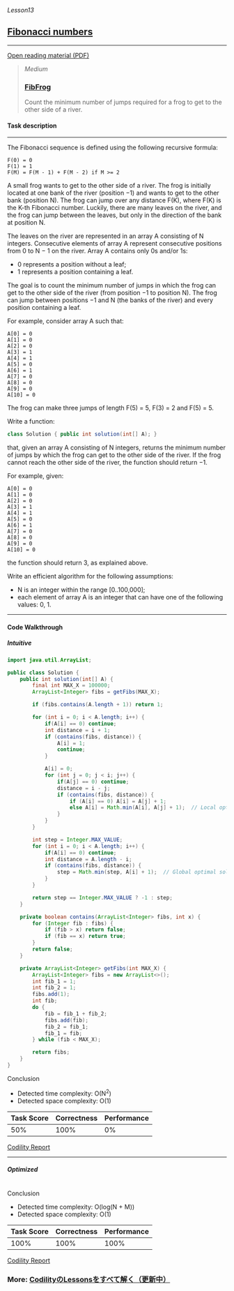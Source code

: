 _Lesson13_
## [Fibonacci numbers](https://app.codility.com/programmers/lessons/13-fibonacci_numbers/)

***
[Open reading material (PDF)](https://codility.com/media/train/11-Fibonacci.pdf)

> _Medium_
> ### [FibFrog](https://app.codility.com/programmers/lessons/13-fibonacci_numbers/fib_frog/)
> Count the minimum number of jumps required for a frog to get to the other side of a river.

#### Task description
***
The Fibonacci sequence is defined using the following recursive formula:

    F(0) = 0
    F(1) = 1
    F(M) = F(M - 1) + F(M - 2) if M >= 2

A small frog wants to get to the other side of a river. The frog is initially located at one bank of the river (position −1) and wants to get to the other bank (position N). The frog can jump over any distance F(K), where F(K) is the K-th Fibonacci number. Luckily, there are many leaves on the river, and the frog can jump between the leaves, but only in the direction of the bank at position N.

The leaves on the river are represented in an array A consisting of N integers. Consecutive elements of array A represent consecutive positions from 0 to N − 1 on the river. Array A contains only 0s and/or 1s:

* 0 represents a position without a leaf;
* 1 represents a position containing a leaf.

The goal is to count the minimum number of jumps in which the frog can get to the other side of the river (from position −1 to position N). The frog can jump between positions −1 and N (the banks of the river) and every position containing a leaf.

For example, consider array A such that:

    A[0] = 0
    A[1] = 0
    A[2] = 0
    A[3] = 1
    A[4] = 1
    A[5] = 0
    A[6] = 1
    A[7] = 0
    A[8] = 0
    A[9] = 0
    A[10] = 0

The frog can make three jumps of length F(5) = 5, F(3) = 2 and F(5) = 5.

Write a function:

```java
class Solution { public int solution(int[] A); }
```

that, given an array A consisting of N integers, returns the minimum number of jumps by which the frog can get to the other side of the river. If the frog cannot reach the other side of the river, the function should return −1.

For example, given:

    A[0] = 0
    A[1] = 0
    A[2] = 0
    A[3] = 1
    A[4] = 1
    A[5] = 0
    A[6] = 1
    A[7] = 0
    A[8] = 0
    A[9] = 0
    A[10] = 0

the function should return 3, as explained above.

Write an efficient algorithm for the following assumptions:

* N is an integer within the range [0..100,000];
* each element of array A is an integer that can have one of the following values: 0, 1.

***

#### Code Walkthrough

##### Intuitive

```java
import java.util.ArrayList;

public class Solution {
    public int solution(int[] A) {
        final int MAX_X = 100000;
        ArrayList<Integer> fibs = getFibs(MAX_X);

        if (fibs.contains(A.length + 1)) return 1;

        for (int i = 0; i < A.length; i++) {
            if(A[i] == 0) continue;
            int distance = i + 1;
            if (contains(fibs, distance)) {
                A[i] = 1;
                continue;
            }

            A[i] = 0;
            for (int j = 0; j < i; j++) {
                if(A[j] == 0) continue;
                distance = i - j;
                if (contains(fibs, distance)) {
                    if (A[i] == 0) A[i] = A[j] + 1;
                    else A[i] = Math.min(A[i], A[j] + 1);  // Local optimal solution
                }
            }
        }

        int step = Integer.MAX_VALUE;
        for (int i = 0; i < A.length; i++) {
            if(A[i] == 0) continue;
            int distance = A.length - i;
            if (contains(fibs, distance)) {
                step = Math.min(step, A[i] + 1);  // Global optimal solution
            }
        }

        return step == Integer.MAX_VALUE ? -1 : step;
    }

    private boolean contains(ArrayList<Integer> fibs, int x) {
        for (Integer fib : fibs) {
            if (fib > x) return false;
            if (fib == x) return true;
        }
        return false;
    }

    private ArrayList<Integer> getFibs(int MAX_X) {
        ArrayList<Integer> fibs = new ArrayList<>();
        int fib_1 = 1;
        int fib_2 = 1;
        fibs.add(1);
        int fib;
        do {
            fib = fib_1 + fib_2;
            fibs.add(fib);
            fib_2 = fib_1;
            fib_1 = fib;
        } while (fib < MAX_X);

        return fibs;
    }
}
```

Conclusion

* Detected time complexity: O(N<sup>2</sup>)
* Detected space complexity: O(1)

|Task Score|Correctness|Performance|
|---|---|---|
|50%|100%|0%|

[Codility Report](https://app.codility.com/demo/results/trainingPXVBVN-43D/)

***

##### Optimized

```java

```

Conclusion

* Detected time complexity: O(log(N + M))
* Detected space complexity: O(1)

|Task Score|Correctness|Performance|
|---|---|---|
|100%|100%|100%|

[Codility Report]()


### More: [CodilityのLessonsをすべて解く（更新中）](https://qiita.com/yp2211/items/537f733060bb0f2aba8f)